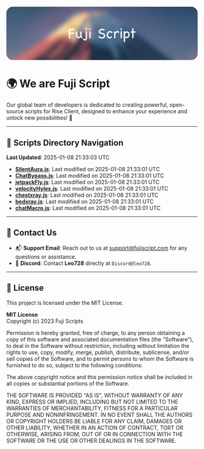 ![Banner](.github/b.webp)

# 🌍 **We are Fuji Script**

Our global team of developers is dedicated to creating powerful, open-source scripts for Rise Client, designed to enhance your experience and unlock new possibilities! 🌟

---
<!-- SCRIPTS_NAVIGATION_START -->
## 📂 **Scripts Directory Navigation**

**Last Updated**: 2025-01-08 21:33:03 UTC

- **[SilentAura.js](scripts/SilentAura.js)**: Last modified on 2025-01-08 21:33:01 UTC
- **[ChatBypass.js](scripts/ChatBypass.js)**: Last modified on 2025-01-08 21:33:01 UTC
- **[jetpackFly.js](scripts/jetpackFly.js)**: Last modified on 2025-01-08 21:33:01 UTC
- **[velocityHylex.js](scripts/velocityHylex.js)**: Last modified on 2025-01-08 21:33:01 UTC
- **[chestxray.js](scripts/chestxray.js)**: Last modified on 2025-01-08 21:33:01 UTC
- **[bedxray.js](scripts/bedxray.js)**: Last modified on 2025-01-08 21:33:01 UTC
- **[chatMacro.js](scripts/chatMacro.js)**: Last modified on 2025-01-08 21:33:01 UTC

<!-- SCRIPTS_NAVIGATION_END -->

---

## 💬 **Contact Us**  
- 📬 **Support Email**: Reach out to us at [support@fujiscript.com](mailto:support@fujiscript.com) for any questions or assistance.  
- 💬 **Discord**: Contact **Leo728** directly at `Discord@leo728`.

---

## 📜 **License**

This project is licensed under the MIT License.  

**MIT License**  
Copyright (c) 2023 Fuji Scripts  

Permission is hereby granted, free of charge, to any person obtaining a copy of this software and associated documentation files (the "Software"), to deal in the Software without restriction, including without limitation the rights to use, copy, modify, merge, publish, distribute, sublicense, and/or sell copies of the Software, and to permit persons to whom the Software is furnished to do so, subject to the following conditions:  

The above copyright notice and this permission notice shall be included in all copies or substantial portions of the Software.  

THE SOFTWARE IS PROVIDED "AS IS", WITHOUT WARRANTY OF ANY KIND, EXPRESS OR IMPLIED, INCLUDING BUT NOT LIMITED TO THE WARRANTIES OF MERCHANTABILITY, FITNESS FOR A PARTICULAR PURPOSE AND NONINFRINGEMENT. IN NO EVENT SHALL THE AUTHORS OR COPYRIGHT HOLDERS BE LIABLE FOR ANY CLAIM, DAMAGES OR OTHER LIABILITY, WHETHER IN AN ACTION OF CONTRACT, TORT OR OTHERWISE, ARISING FROM, OUT OF OR IN CONNECTION WITH THE SOFTWARE OR THE USE OR OTHER DEALINGS IN THE SOFTWARE.  
